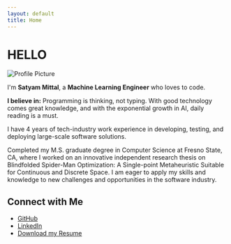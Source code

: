 ```yaml
---
layout: default
title: Home
---
```


# HELLO  

<div class="content-wrapper">
    <img src="/assets/images/IMG_9064.png" alt="Profile Picture" class="profile-pic">
    <div class="content-description">
        <p>I'm <strong>Satyam Mittal</strong>, a <strong>Machine Learning Engineer</strong> who loves to code.</p>
        <p><strong>I believe in:</strong> Programming is thinking, not typing. With good technology comes great knowledge, and with the exponential growth in AI, daily reading is a must.</p>
        <p>I have 4 years of tech-industry work experience in developing, testing, and deploying large-scale software solutions.</p>
        <p>Completed my M.S. graduate degree in Computer Science at Fresno State, CA, where I worked on an innovative independent research thesis on Blindfolded Spider-Man Optimization: A Single-point Metaheuristic Suitable for Continuous and Discrete Space. I am eager to apply my skills and knowledge to new challenges and opportunities in the software industry.</p>
    </div>
</div>

## Connect with Me
- [GitHub](https://github.com/05satyam)
- [LinkedIn](https://linkedin.com/in/satyam-sm)
- [Download my Resume](/assets/resume.pdf)
